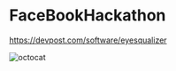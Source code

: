 # FaceBookHackathon

https://devpost.com/software/eyesqualizer

<img src="/Sergio0l0/FaceBookHackathon/Screenshot_3.jpg" alt="octocat" style="max-width:100%;">


